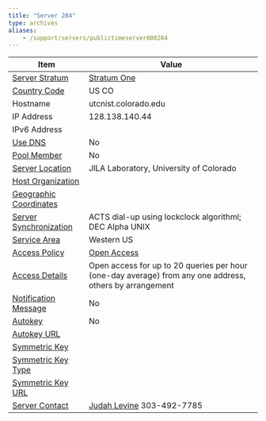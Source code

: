 ```yaml
---
title: "Server 284"
type: archives
aliases:
    - /support/servers/publictimeserver000284
---
```


| Item | Value |
| ----- | ----- |
| [Server Stratum](/support/servers/serverstratum) | [Stratum One](/support/servers/stratumonetimeservers) |
| [Country Code](/support/servers/countrycode) | US CO |
| Hostname |  utcnist.colorado.edu |
| IP Address | 128.138.140.44 |
| IPv6 Address | |
| [Use DNS](/support/servers/usedns) | No |
| [Pool Member](/support/servers/poolmember) | No |
| [Server Location](/support/servers/serverlocation) |  JILA Laboratory, University of Colorado |
| [Host Organization](/support/servers/hostorganization) | |
| [ Geographic Coordinates](/support/servers/geographiccoordinates) | |
| [Server Synchronization](/support/servers/serversynchronization) |  ACTS dial-up using lockclock algorithml; DEC Alpha UNIX |
| [Service Area](/support/servers/servicearea) | Western US |
| [Access Policy](/support/servers/accesspolicy) | [Open Access](/support/servers/openaccess) |
| [Access Details](/support/servers/accessdetails) |  Open access for up to 20 queries per hour (one-day average) from any one address, others by arrangement  |
| [Notification Message](/support/servers/notificationmessage) | No |
| [Autokey](/support/servers/autokey) | No |
| [Autokey URL](/support/servers/autokeyurl) | |
| [Symmetric Key](/support/servers/symmetrickey) |  |
| [Symmetric Key Type](/support/servers/symmetrickeytype) | |
| [Symmetric Key URL](/support/servers/symmetrickeyurl) | |
| [Server Contact](/support/servers/servercontact) | [ Judah Levine](mailto:jlevine@boulder.nist.gov) 303-492-7785 |